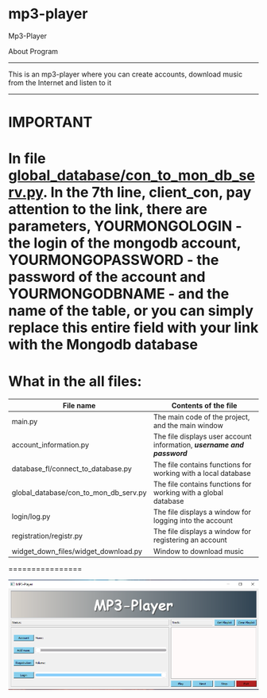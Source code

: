 # mp3-player

Mp3-Player

About Program
***
This is an mp3-player where you can create accounts, download music from the Internet and listen to it
***

IMPORTANT
========
In file [global_database/con_to_mon_db_serv.py](https://github.com/yerkovlad/mp3-player/blob/main/global_database/con_to_mon_db_serv.py).
In the 7th line, client_con, pay attention to the link, there are parameters, **YOURMONGOLOGIN** - the login of the mongodb account, **YOURMONGOPASSWORD** - the password of the account and **YOURMONGODBNAME** - and the name of the table, or you can simply replace this entire field with your link with the Mongodb database
========

What in the all files:
============
File name                                   | Contents of the file
--------------------------------------------|--------------------------------------------------------------------------
main.py                                     | The main code of the project, and the main window
account_information.py                      | The file displays user account information, ***username and password***
database_fl/connect_to_database.py          | The file contains functions for working with a local database
global_database/con_to_mon_db_serv.py       | The file contains functions for working with a global database
login/log.py                                | The file displays a window for logging into the account
registration/registr.py                     | The file displays a window for registering an account
widget_down_files/widget_download.py        | Window to download music
================

![Image](https://github.com/yerkovlad/mp3-player/blob/main/images/image.png)
